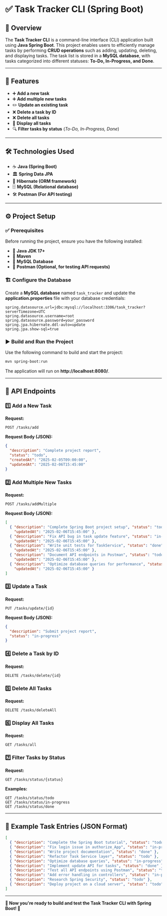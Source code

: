 # ✅ **Task Tracker CLI (Spring Boot)**

## 📌 Overview
The **Task Tracker CLI** is a command-line interface (CLI) application built using **Java Spring Boot**. This project enables users to efficiently manage tasks by performing **CRUD operations** such as adding, updating, deleting, and displaying tasks. The task list is stored in a **MySQL database**, with tasks categorized into different statuses: **To-Do, In-Progress, and Done**.

---

## 🚀 Features
- ➕ **Add a new task**
- ➕ **Add multiple new tasks**
- ✏️ **Update an existing task**
- ❌ **Delete a task by ID**
- ❌ **Delete all tasks**
- 📜 **Display all tasks**
- 🔍 **Filter tasks by status** (*To-Do, In-Progress, Done*)

---

## 🛠️ Technologies Used
- ☕ **Java (Spring Boot)**
- 🏛 **Spring Data JPA**
- 🔄 **Hibernate (ORM framework)**
- 🗄 **MySQL (Relational database)**
- 🛠 **Postman (For API testing)**

---

## ⚙️ Project Setup

### ✅ **Prerequisites**
Before running the project, ensure you have the following installed:
- 📌 **Java JDK 17+**
- 📌 **Maven**
- 📌 **MySQL Database**
- 📌 **Postman (Optional, for testing API requests)**

### 🏗 **Configure the Database**
Create a **MySQL database** named `task_tracker` and update the **application.properties** file with your database credentials:

```properties
spring.datasource.url=jdbc:mysql://localhost:3306/task_tracker?serverTimezone=UTC
spring.datasource.username=root
spring.datasource.password=your_password
spring.jpa.hibernate.ddl-auto=update
spring.jpa.show-sql=true
```

### ▶️ **Build and Run the Project**
Use the following command to build and start the project:
```sh
mvn spring-boot:run
```
The application will run on **http://localhost:8080/**.

---

## 🔗 API Endpoints

### 1️⃣ **Add a New Task**
**Request:**
```
POST /tasks/add
```
**Request Body (JSON):**
```json
{
  "description": "Complete project report",
  "status": "todo",
  "createdAt": "2025-02-05T09:00:00",
  "updatedAt": "2025-02-06T15:45:00"
}
```

### 2️⃣ **Add Multiple New Tasks**
**Request:**
```
POST /tasks/addMultiple
```
**Request Body (JSON):**
```json
[
  { "description": "Complete Spring Boot project setup", "status": "todo", "createdAt": "2025-02-05T09:00:00",
    "updatedAt": "2025-02-06T15:45:00" },
  { "description": "Fix API bug in task update feature", "status": "in-progress", "createdAt": "2025-02-05T09:00:00",
    "updatedAt": "2025-02-06T15:45:00" },
  { "description": "Write unit tests for TaskService", "status": "done", "createdAt": "2025-02-05T09:00:00",
    "updatedAt": "2025-02-06T15:45:00" },
  { "description": "Document API endpoints in Postman", "status": "todo", "createdAt": "2025-02-05T09:00:00",
    "updatedAt": "2025-02-06T15:45:00" },
  { "description": "Optimize database queries for performance", "status": "in-progress", "createdAt": "2025-02-05T09:00:00",
    "updatedAt": "2025-02-06T15:45:00" }
]
```

### 3️⃣ **Update a Task**
**Request:**
```
PUT /tasks/update/{id}
```
**Request Body (JSON):**
```json
{
  "description": "Submit project report",
  "status": "in-progress"
}
```

### 4️⃣ **Delete a Task by ID**
**Request:**
```
DELETE /tasks/delete/{id}
```

### 5️⃣ **Delete All Tasks**
**Request:**
```
DELETE /tasks/deleteAll
```

### 6️⃣ **Display All Tasks**
**Request:**
```
GET /tasks/all
```

### 7️⃣ **Filter Tasks by Status**
**Request:**
```
GET /tasks/status/{status}
```
**Examples:**
```
GET /tasks/status/todo
GET /tasks/status/in-progress
GET /tasks/status/done
```

---

## 📌 **Example Task Entries (JSON Format)**
```json
[
  { "description": "Complete the Spring Boot tutorial", "status": "todo" },
  { "description": "Fix login issue in authorize_App", "status": "in-progress" },
  { "description": "Write project documentation", "status": "done" },
  { "description": "Refactor Task Service layer", "status": "todo" },
  { "description": "Optimize database queries", "status": "in-progress" },
  { "description": "Implement update API for tasks", "status": "done" },
  { "description": "Test all API endpoints using Postman", "status": "todo" },
  { "description": "Add error handling in controllers", "status": "in-progress" },
  { "description": "Research Spring Security", "status": "todo" },
  { "description": "Deploy project on a cloud server", "status": "todo" }
]
```

---

**🎯 Now you're ready to build and test the Task Tracker CLI with Spring Boot! 🚀**

